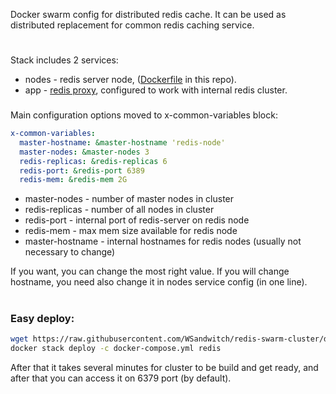 Docker swarm config for distributed redis cache. It can be used as distributed replacement for common redis caching service.

#
Stack includes 2 services:
- nodes - redis server node, ([Dockerfile](https://github.com/WSandwitch/redis-swarm-cluster/blob/dev/Dockerfile) in this repo).
- app - [redis proxy](https://github.com/j3k0/redis-cluster-proxy), configured to work with internal redis cluster.
###
Main configuration options moved to x-common-variables block:
```yaml
x-common-variables:
  master-hostname: &master-hostname 'redis-node'
  master-nodes: &master-nodes 3
  redis-replicas: &redis-replicas 6
  redis-port: &redis-port 6389
  redis-mem: &redis-mem 2G

```

- master-nodes - number of master nodes in cluster
- redis-replicas - number of all nodes in cluster
- redis-port - internal port of redis-server on redis node
- redis-mem -  max mem size available for redis node
- master-hostname - internal hostnames for redis nodes (usually not necessary to change)
  
If you want, you can change the most right value. If you will change hostname, you need also change it in nodes service config (in one line).
#
### Easy deploy:
```bash
wget https://raw.githubusercontent.com/WSandwitch/redis-swarm-cluster/dev/docker-compose.yml
docker stack deploy -c docker-compose.yml redis
```
After that it takes several minutes for cluster to be build and get ready, and after that you can access it on 6379 port (by default).

